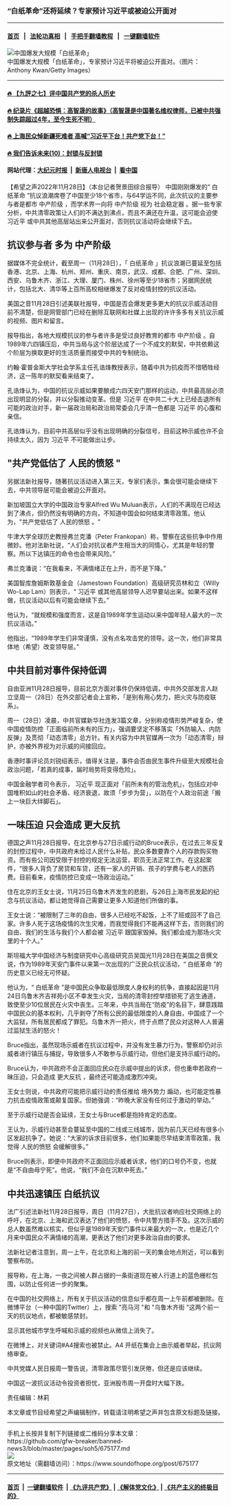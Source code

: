 ### “白纸革命”还将延续？专家预计习近平或被迫公开面对
------------------------

#### [首页](https://github.com/gfw-breaker/banned-news3/blob/master/README.md) &nbsp;&nbsp;|&nbsp;&nbsp; [法轮功真相](https://github.com/begood0513/basic/blob/master/README.md)  &nbsp;&nbsp;|&nbsp;&nbsp; [手把手翻墙教程](https://github.com/gfw-breaker/guides/wiki)  &nbsp;&nbsp;|&nbsp;&nbsp; [一键翻墙软件](https://github.com/gfw-breaker/nogfw/blob/master/README.md)  



<div><img alt="中国爆发大规模「白纸革命」" src="https://img.soundofhope.org/2022-11/gettyimages-1445197998-1669667160848.jpg"/>
<br/><figcaption class="caption">
 中国爆发大规模「白纸革命」，专家预计习近平将被迫公开面对。（图片： Anthony Kwan/Getty Images）
</figcaption></div><hr/>

#### [ 🔥  【九評之七】评中国共产党的杀人历史](http://45.76.136.214:10000/videos/res1/news/../../res/jiuping/index.html?202211290540)

#### [ 🔥  纪录片《超越恐惧：高智晟的故事》（高智晟是中国著名维权律师，已被中共强制失踪超过4年，至今生死不明）](http://45.76.136.214:10000/videos/res1/news/../../res1/709/index.html?202211290540)

#### [ 🔥  上海民众悼新疆死难者 高喊“习近平下台！共产党下台！”](http://45.76.136.214:10000/videos/res1/news/../../res3/rebel/index.html?202211290540)

#### [ 🔥  我们告诉未来(10)：封锁与反封锁](http://45.76.136.214:10000/videos/res1/news/../../res2/future/index.html?202211290540)

#### 网站代理：[大纪元时报](http://45.76.136.214:85/gb/?202211290540) &nbsp;|&nbsp; [新唐人电视台](http://45.76.136.214:8808/gb/?202211290540) &nbsp;|&nbsp; [看中国](http://45.76.136.214:8300/?202211290540)

<div><div class="Content__Wrapper sc-1bvya0-0 elmmKw article_body" itemprop="articleBody">
 <div id="post_place_1">
 </div>
 <p class="meta-top">
  <span class="meta">
   【希望之声2022年11月28日】（本台记者贺景田综合报导）
  </span>
  中国刚刚爆发的“
  <ok href="/term/812436">
   白纸革命
  </ok>
  ”抗议浪潮席卷了中国至少18个省市，与64学运不同，此次抗议的主要参与者是都市
  <ok href="/term/19709">
   中产阶级
  </ok>
  ，而学术界一向将
  <ok href="/term/19709">
   中产阶级
  </ok>
  视为
  <ok href="/term/812817">
   社会稳定器
  </ok>
  。据一些专家分析，中共清零政策让人们的不满达到沸点，而且不满还在升温，这可能会迫使
  <ok href="/term/1063">
   习近平
  </ok>
  或中共其他高层站出来公开面对，否则抗议活动将会继续下去。
 </p>
 <h2>
  <strong>
   <ok href="/term/812820">
    抗议参与者
   </ok>
   多为
   <ok href="/term/19709">
    中产阶级
   </ok>
  </strong>
 </h2>
 <p>
  据媒体不完全统计，截至周一（11月28日），「
  <ok href="/term/812436">
   白纸革命
  </ok>
  」抗议浪潮已蔓延至包括香港、北京、上海、杭州、郑州、重庆、南京，武汉、成都、合肥、广州、深圳、西安、乌鲁木齐、浙江、大理、厦门、株州、徐州等至少18省市；另据网民统计，包括北大、清华等上百所高校相继爆发了反对疫情封控的抗议活动。
 </p>
 <p>
  美国之音11月28日引述美联社报导，中国是否会爆发更多更大的抗议示威活动目前不清楚，但是网管部门已经在删除互联网和社媒上出现的许许多多有关抗议示威的视频、图片和留言。
 </p>
 <p>
  报导指出，各地大规模抗议的参与者许多是受过良好教育的都市
  <ok href="/term/19709">
   中产阶级
  </ok>
  。自1989年六四镇压后，中共当局与这个阶层达成了一个不成文的默契，中共依赖这个阶层为换取更好的生活质量而接受中共的专制统治。
 </p>
 <p>
  约翰·霍普金斯大学社会学系主任孔诰烽教授表示，随着中共为抗疫而不惜牺牲经济，这一陈年的默契看来结束了。
 </p>
 <p>
  孔诰烽认为，中国的抗议示威如果要酿成六四天安门那样的运动，中共最高层必须出现明显的分裂，并以分裂推动变革。但是
  <ok href="/term/1063">
   习近平
  </ok>
  在中共二十大上已经击退所有可能的政治对手，新一届政治局和政治局常委会几乎清一色都是
  <ok href="/term/1063">
   习近平
  </ok>
  的心腹和亲信。
 </p>
 <p>
  孔诰烽认为，目前中共高层似乎没有出现明确的分裂信号，目前这种示威也许不会持续太久，因为
  <ok href="/term/1063">
   习近平
  </ok>
  不可能做出让步。
 </p>
 <h2>
  <strong>
   "共产党低估了
   <ok href="/term/812838">
    人民的愤怒
   </ok>
   "
  </strong>
 </h2>
 <p>
  另据法新社报导，随著抗议活动进入第三天，专家们表示，集会很可能会继续下去，中共领导层可能会被迫公开面对。
 </p>
 <p>
  新加坡国立大学的中国政治专家Alfred Wu Muluan表示，人们的不满现在已经达到了沸点，但仍然没有明确的方向，不知道中国会如何结束清零政策。他认为，"共产党低估了
  <ok href="/term/812838">
   人民的愤怒
  </ok>
  。"
 </p>
 <p>
  牛津大学全球历史教授弗兰克潘（Peter Frankopan）称，警察在这些抗争中作用微妙。他对法新社说，“人们会对抗议者产生相当大的同情心，尤其是年轻的警察。所以下达镇压的命令也会带来风险。”
 </p>
 <p>
  弗兰克潘说：“在我看来，不满情绪正在上升，而不是下降。”
 </p>
 <p>
  美国智库詹姆斯敦基金会（Jamestown Foundation）高级研究员林和立（Willy Wo-Lap Lam）则表示，“
  <ok href="/term/1063">
   习近平
  </ok>
  或其他高层领导人迟早要站出来。如果不这样做，抗议活动以后有可能会继续下去。”
 </p>
 <p>
  他认为，“就规模和强度而言，这是自1989年学生运动以来中国年轻人最大的一次抗议活动。”
 </p>
 <p>
  他指出，“1989年学生们非常谨慎，没有点名攻击党的领导。这一次，他们非常具体地（希望）改变领导层。”
 </p>
 <h2>
  <strong>
   中共目前对事件保持低调
  </strong>
 </h2>
 <p>
  自由亚洲11月28日报导，目前北京方面对事件仍保持低调，中共外交部发言人赵立坚周一（28日）在外交部记者会上宣称，「是别有用心势力，把火灾与防疫联系」。
 </p>
 <p>
  周一（28日）凌晨，中共官媒新华社连发3篇文章，分别称疫情形势严峻复杂，使中国疫情防控「正面临前所未有的压力」，强调要坚定不移落实「外防输入、内防反弹」及贯彻「动态清零」总方针。有关内容为中共官媒再一次为「动态清零」辩护，亦被外界视为对示威的间接回应。
 </p>
 <p>
  香港时事评论员刘锐绍表示，值得关注是，事件会否由民生事件升级至大规模社会政治问题，「若真的成事，届时局势将变得危险」。
 </p>
 <p>
  中国金融学者司令表示，
  <ok href="/term/1063">
   习近平
  </ok>
  现正面对「前所未有的管治危机」，包括应对中国堆积如山的社会矛盾、经济衰退，故须「步步为营」，以防在个人政治前途「搬上一块巨大绊脚石」。
 </p>
 <h2>
  <strong>
   <ok href="/term/812826">
    一味压迫
   </ok>
   只会造成
   <ok href="/term/812829">
    更大反抗
   </ok>
  </strong>
 </h2>
 <p>
  德国之声11月28日报导，在北京参与27日示威行动的Bruce表示，在过去三年反复的封控过程中，中共政府未给过人民什么补贴，民众多数要靠个人的存款购买物资。而有些公司因受限于封控的规定无法运营，职员无法正常工作。在这起案件，“很多人背负了房贷和车贷，还有一家人的开销、孩子的学费与老人的医药费。目前看来，疫情防控已变成一场政治运动。”
 </p>
 <p>
  住在北京的王女士说，11月25日乌鲁木齐发生的悲剧，与26日上海市民发起的纪念与抗议活动，都让她觉得自己需要让更多人知道他们所做的事。
 </p>
 <p>
  王女士说：“被限制了三年的自由，很多人已经吃不起饭，上不了班或回不了自己家。许多人死于这场疫情的次生灾难，而我觉得我们不能再这样下去，否则我们的自由、我们的生活与我们个人都会被
  <ok href="/term/1063">
   习近平
  </ok>
  跟国家毁掉。我们都会成为那场火灾里的十个人。”
 </p>
 <p>
  斯坦福大学中国经济与制度研究中心高级研究员吴国光11月28日在美国之音撰文说，作为1989年天安门事件以来第一次出现的广泛民众抗议活动，“
  <ok href="/term/812436">
   白纸革命
  </ok>
  ”的历史意义已经无可怀疑。
 </p>
 <p>
  他认为，“
  <ok href="/term/812436">
   白纸革命
  </ok>
  ”是中国民众争取最低限度人身权利的抗争，直接起因是11月24日乌鲁木齐吉祥苑小区不幸发生火灾，当局的清零封控举措锁死了逃生通道，致使至少10位居民在火灾中丧生。三年来，中共当局在“防疫”的名目下，肆意践踏中国民众的基本权利，几乎剥夺了所有公民的最低限度的人身自由，中国成了一个大监狱，所有居民都成了罪犯。乌鲁木齐一把火，终于点燃了民众对这种人人普遍过监狱生活的怒火！
 </p>
 <p>
  Bruce指出，虽然现场示威者在抗议过程中，并没有发生暴力行为，警察却仍对示威者进行镇压与捕捉，导致很多人不敢参与示威行动，但他们是支持示威行动的。
 </p>
 <p>
  Bruce认为，中共政府不会正面回应民众在示威中提出的诉求，但也重申若政府一昧压迫，只会造成
  <ok href="/term/812829">
   更大反抗
  </ok>
  ，最终还可能造成激烈冲突。
 </p>
 <p>
  王女士则说，中共政府可能把示威行动的责任推给
  <ok href="/term/14465">
   境外势力
  </ok>
  煽动，也可能定性暴力抗击疫情政策或颠复国家。但她强调：“昨晚大家没有任何过于激动的举动。”
 </p>
 <p>
  至于示威行动是否会延续，王女士与Bruce都是抱持肯定的态度。
 </p>
 <p>
  王认为，示威行动甚至会蔓延至中国的二线或三线城市，因为前几天已经有很多小区发起抗争了。她说：“大家的诉求目前很多，他们如果能尽早结束清零政策，我觉得
  <ok href="/term/812838">
   人民的愤怒
  </ok>
  会缓解很多。”
 </p>
 <p>
  Bruce则表示，即便中共政府不正面回应示威者诉求，他们的口号仍不变，也就是“不自由毋宁死”。他说，“我们不会在沉默中死去。”
 </p>
 <h2>
  <strong>
   中共迅速镇压
   <ok href="/term/812823">
    白纸抗议
   </ok>
  </strong>
 </h2>
 <p>
  法广引述法新社11月28日报导，周日（11月27日），大批抗议者响应社交网络上的呼吁，在北京、上海和武汉表达了他们的愤怒，令中共警方措手不及。这次示威的总人数虽然难以核实，但似乎是1989年天安门事件以来最大的一次，也是近几个月来中国民众不满情绪的高潮，更表达了他们对更多政治自由的要求。
 </p>
 <p>
  法新社记者注意到，周一上午，在北京和上海的前一天的集会地点附近，可以看到警察布防。
 </p>
 <p>
  报导称，在上海，一夜之间被人群占据的一条街道现在被人行道上的蓝色栅栏包围，以防止任何进一步的聚集。
 </p>
 <p>
  在中国的社交网络上，所有关于抗议活动的信息似乎都在周一上午前都被删除。在微博平台（一种中国的Twitter）上，搜索 "亮马河 "和 "乌鲁木齐街 "这两个前一天的抗议地点，都被敏感禁封。
 </p>
 <p>
  显示其他城市学生呼喊和示威的视频也从微信上消失了。
 </p>
 <p>
  在微博上，对关键词#A4搜索也被禁止。A4 开纸在集会上由示威者举起，抗议网络审查。
 </p>
 <p>
  中共党媒人民日报周一警告说，清零政策尽管引发厌倦，但还是应该继续。
 </p>
 <p>
  中国这一波抗议活动令投资者担忧，亚洲股市周一开盘时大幅下跌。
 </p>
 <p class="meta-btm">
  责任编辑：林莉
 </p>
 <p class="meta-btm">
  本文章或节目经希望之声编辑制作，转载请注明希望之声并包含原文标题及链接。
 </p>
</div>
</div>
<hr/>
手机上长按并复制下列链接或二维码分享本文章：<br/>
https://github.com/gfw-breaker/banned-news3/blob/master/pages/soh5/675177.md <br/>
<a href='https://github.com/gfw-breaker/banned-news3/blob/master/pages/soh5/675177.md'><img src='https://github.com/gfw-breaker/banned-news3/blob/master/pages/soh5/675177.md.png'/></a> <br/>
原文地址（需翻墙访问）：https://www.soundofhope.org/post/675177


------------------------
#### [首页](https://github.com/gfw-breaker/banned-news3/blob/master/README.md) &nbsp;|&nbsp; [一键翻墙软件](https://github.com/gfw-breaker/nogfw/blob/master/README.md) &nbsp;| [《九评共产党》](https://github.com/gfw-breaker/9ping.md/blob/master/README.md#九评之一评共产党是什么) | [《解体党文化》](https://github.com/gfw-breaker/jtdwh.md/blob/master/README.md) | [《共产主义的终极目的》](https://github.com/gfw-breaker/gczydzjmd.md/blob/master/README.md)


<img src='http://gfw-breaker.win/banned-news3/pages/soh5/675177.md' width='0px' height='0px'/>